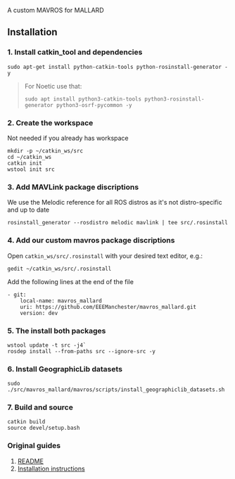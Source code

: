 A custom MAVROS for MALLARD  

## Installation  
### 1. Install catkin_tool and dependencies
```
sudo apt-get install python-catkin-tools python-rosinstall-generator -y
```  
> For Noetic use that:  
> ```
> sudo apt install python3-catkin-tools python3-rosinstall-generator python3-osrf-pycommon -y
> ```

### 2. Create the workspace
Not needed if you already has workspace

```
mkdir -p ~/catkin_ws/src  
cd ~/catkin_ws  
catkin init  
wstool init src  
```

### 3. Add MAVLink package discriptions
We use the Melodic reference for all ROS distros as it's not distro-specific and up to date
```
rosinstall_generator --rosdistro melodic mavlink | tee src/.rosinstall
```

### 4. Add our custom mavros package discriptions
Open `catkin_ws/src/.rosinstall` with your desired text editor, e.g.:
```
gedit ~/catkin_ws/src/.rosinstall
```
Add the following lines at the end of the file
```
- git:  
    local-name: mavros_mallard  
    uri: https://github.com/EEEManchester/mavros_mallard.git  
    version: dev
```    

### 5. The install both packages
```
wstool update -t src -j4`  
rosdep install --from-paths src --ignore-src -y
```

### 6. Install GeographicLib datasets
```
sudo ./src/mavros_mallard/mavros/scripts/install_geographiclib_datasets.sh
```

### 7. Build and source
```
catkin build
source devel/setup.bash
```

### Original guides
1. [README](https://github.com/EEEManchester/mavros_mallard/blob/master/README_MAVROS.md)
2. [Installation instructions](https://github.com/mavlink/mavros/blob/master/mavros/README.md#installation)
